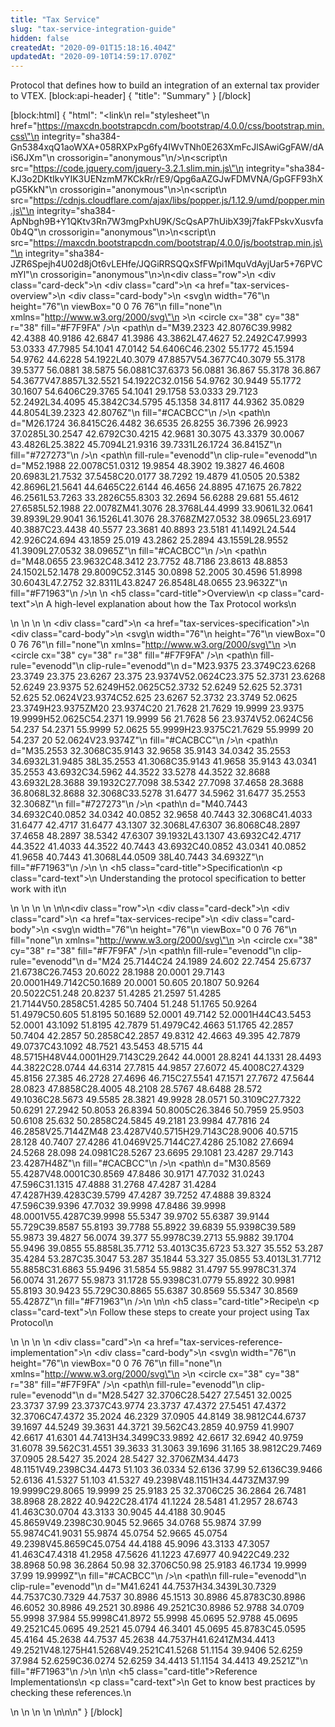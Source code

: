```yaml
---
title: "Tax Service"
slug: "tax-service-integration-guide"
hidden: false
createdAt: "2020-09-01T15:18:16.404Z"
updatedAt: "2020-09-10T14:59:17.070Z"
---
```


Protocol that defines how to build an integration of an external tax provider to VTEX.
[block:api-header]
{
  "title": "Summary"
}
[/block]

[block:html]
{
  "html": "<link\n  rel=\"stylesheet\"\n  href=\"https://maxcdn.bootstrapcdn.com/bootstrap/4.0.0/css/bootstrap.min.css\"\n  integrity=\"sha384-Gn5384xqQ1aoWXA+058RXPxPg6fy4IWvTNh0E263XmFcJlSAwiGgFAW/dAiS6JXm\"\n  crossorigin=\"anonymous\"\n/>\n<script\n  src=\"https://code.jquery.com/jquery-3.2.1.slim.min.js\"\n  integrity=\"sha384-KJ3o2DKtIkvYIK3UENzmM7KCkRr/rE9/Qpg6aAZGJwFDMVNA/GpGFF93hXpG5KkN\"\n  crossorigin=\"anonymous\"\n></script>\n<script\n  src=\"https://cdnjs.cloudflare.com/ajax/libs/popper.js/1.12.9/umd/popper.min.js\"\n  integrity=\"sha384-ApNbgh9B+Y1QKtv3Rn7W3mgPxhU9K/ScQsAP7hUibX39j7fakFPskvXusvfa0b4Q\"\n  crossorigin=\"anonymous\"\n></script>\n<script\n  src=\"https://maxcdn.bootstrapcdn.com/bootstrap/4.0.0/js/bootstrap.min.js\"\n  integrity=\"sha384-JZR6Spejh4U02d8jOt6vLEHfe/JQGiRRSQQxSfFWpi1MquVdAyjUar5+76PVCmYl\"\n  crossorigin=\"anonymous\"\n></script>\n<div class=\"row\">\n  <div class=\"card-deck\">\n    <div class=\"card\">\n      <a href=\"tax-services-overview\">\n        <div class=\"card-body\">\n          <svg\n            width=\"76\"\n            height=\"76\"\n            viewBox=\"0 0 76 76\"\n            fill=\"none\"\n            xmlns=\"http://www.w3.org/2000/svg\"\n          >\n            <circle cx=\"38\" cy=\"38\" r=\"38\" fill=\"#F7F9FA\" />\n            <path\n              d=\"M39.2323 42.8076C39.9982 42.4388 40.9186 42.6847 41.3986 43.3862L47.4627 52.2492C47.9993 53.0333 47.7985 54.1041 47.0142 54.6406C46.2302 55.1772 45.1594 54.9762 44.6228 54.1922L40.3079 47.8857V54.3677C40.3079 55.3178 39.5377 56.0881 38.5875 56.0881C37.6373 56.0881 36.867 55.3178 36.867 54.3677V47.8857L32.5521 54.1922C32.0156 54.9762 30.9449 55.1772 30.1607 54.6406C29.3765 54.1041 29.1758 53.0333 29.7123 52.2492L34.4095 45.3842C34.5795 45.1358 34.8117 44.9362 35.0829 44.8054L39.2323 42.8076Z\"\n              fill=\"#CACBCC\"\n            />\n            <path\n              d=\"M26.1724 36.8415C26.4482 36.6535 26.8255 36.7396 26.9923 37.0285L30.2547 42.6792C30.4215 42.9681 30.3075 43.3379 30.0067 43.4826L25.3822 45.7094L21.9316 39.7331L26.1724 36.8415Z\"\n              fill=\"#727273\"\n            />\n            <path\n              fill-rule=\"evenodd\"\n              clip-rule=\"evenodd\"\n              d=\"M52.1988 22.0078C51.0312 19.9854 48.3902 19.3827 46.4608 20.6983L21.7532 37.5458C20.0177 38.7292 19.4879 41.0505 20.5382 42.8696L21.5641 44.6465C22.6144 46.4656 24.8895 47.1675 26.7822 46.2561L53.7263 33.2826C55.8303 32.2694 56.6288 29.681 55.4612 27.6585L52.1988 22.0078ZM41.3076 28.3768L44.4999 33.9061L32.0641 39.8939L29.9041 36.1526L41.3076 28.3768ZM27.0532 38.0965L23.6917 40.3887C23.4438 40.5577 23.3681 40.8893 23.5181 41.1492L24.544 42.926C24.694 43.1859 25.019 43.2862 25.2894 43.1559L28.9552 41.3909L27.0532 38.0965Z\"\n              fill=\"#CACBCC\"\n            />\n            <path\n              d=\"M48.0655 23.9632C48.3412 23.7752 48.7186 23.8613 48.8853 24.1502L52.1478 29.8009C52.3145 30.0898 52.2005 30.4596 51.8998 30.6043L47.2752 32.8311L43.8247 26.8548L48.0655 23.9632Z\"\n              fill=\"#F71963\"\n            />\n          </svg>\n          <h5 class=\"card-title\">Overview</h5>\n          <p class=\"card-text\">\n            A high-level explanation about how the Tax Protocol works\n          </p>\n        </div>\n      </a>\n    </div>\n    <div class=\"card\">\n      <a href=\"tax-services-specification\">\n        <div class=\"card-body\">\n          <svg\n            width=\"76\"\n            height=\"76\"\n            viewBox=\"0 0 76 76\"\n            fill=\"none\"\n            xmlns=\"http://www.w3.org/2000/svg\"\n          >\n            <circle cx=\"38\" cy=\"38\" r=\"38\" fill=\"#F7F9FA\" />\n            <path\n              fill-rule=\"evenodd\"\n              clip-rule=\"evenodd\"\n              d=\"M23.9375 23.3749C23.6268 23.3749 23.375 23.6267 23.375 23.9374V52.0624C23.375 52.3731 23.6268 52.6249 23.9375 52.6249H52.0625C52.3732 52.6249 52.625 52.3731 52.625 52.0624V23.9374C52.625 23.6267 52.3732 23.3749 52.0625 23.3749H23.9375ZM20 23.9374C20 21.7628 21.7629 19.9999 23.9375 19.9999H52.0625C54.2371 19.9999 56 21.7628 56 23.9374V52.0624C56 54.237 54.2371 55.9999 52.0625 55.9999H23.9375C21.7629 55.9999 20 54.237 20 52.0624V23.9374Z\"\n              fill=\"#CACBCC\"\n            />\n            <path\n              d=\"M35.2553 32.3068C35.9143 32.9658 35.9143 34.0342 35.2553 34.6932L31.9485 38L35.2553 41.3068C35.9143 41.9658 35.9143 43.0341 35.2553 43.6932C34.5962 44.3522 33.5278 44.3522 32.8688 43.6932L28.3688 39.1932C27.7098 38.5342 27.7098 37.4658 28.3688 36.8068L32.8688 32.3068C33.5278 31.6477 34.5962 31.6477 35.2553 32.3068Z\"\n              fill=\"#727273\"\n            />\n            <path\n              d=\"M40.7443 34.6932C40.0852 34.0342 40.0852 32.9658 40.7443 32.3068C41.4033 31.6477 42.4717 31.6477 43.1307 32.3068L47.6307 36.8068C48.2897 37.4658 48.2897 38.5342 47.6307 39.1932L43.1307 43.6932C42.4717 44.3522 41.4033 44.3522 40.7443 43.6932C40.0852 43.0341 40.0852 41.9658 40.7443 41.3068L44.0509 38L40.7443 34.6932Z\"\n              fill=\"#F71963\"\n            />\n          </svg>\n          <h5 class=\"card-title\">Specification</h5>\n          <p class=\"card-text\">\n            Understanding the protocol specification to better work with it\n          </p>\n        </div>\n      </a>\n    </div>\n  </div>\n</div>\n<div class=\"row\">\n  <div class=\"card-deck\">\n    <div class=\"card\">\n      <a href=\"tax-services-recipe\">\n        <div class=\"card-body\">\n          <svg\n            width=\"76\"\n            height=\"76\"\n            viewBox=\"0 0 76 76\"\n            fill=\"none\"\n            xmlns=\"http://www.w3.org/2000/svg\"\n          >\n            <circle cx=\"38\" cy=\"38\" r=\"38\" fill=\"#F7F9FA\" />\n            <path\n              fill-rule=\"evenodd\"\n              clip-rule=\"evenodd\"\n              d=\"M24 25.7144C24 24.1989 24.602 22.7454 25.6737 21.6738C26.7453 20.6022 28.1988 20.0001 29.7143 20.0001H49.7142C50.1689 20.0001 50.605 20.1807 50.9264 20.5022C51.248 20.8237 51.4285 21.2597 51.4285 21.7144V50.2858C51.4285 50.7404 51.248 51.1765 50.9264 51.4979C50.605 51.8195 50.1689 52.0001 49.7142 52.0001H44C43.5453 52.0001 43.1092 51.8195 42.7879 51.4979C42.4663 51.1765 42.2857 50.7404 42.2857 50.2858C42.2857 49.8312 42.4663 49.395 42.7879 49.0737C43.1092 48.7521 43.5453 48.5715 44 48.5715H48V44.0001H29.7143C29.2642 44.0001 28.8241 44.1331 28.4493 44.3822C28.0744 44.6314 27.7815 44.9857 27.6072 45.4008C27.4329 45.8156 27.385 46.2728 27.4696 46.715C27.5541 47.1571 27.7672 47.5644 28.0823 47.8858C28.4005 48.2108 28.5767 48.6488 28.572 49.1036C28.5673 49.5585 28.3821 49.9928 28.0571 50.3109C27.7322 50.6291 27.2942 50.8053 26.8394 50.8005C26.3846 50.7959 25.9503 50.6108 25.632 50.2858C24.5845 49.2181 23.9984 47.7816 24 46.2858V25.7144ZM48 23.4287V40.5715H29.7143C28.9006 40.5715 28.128 40.7407 27.4286 41.0469V25.7144C27.4286 25.1082 27.6694 24.5268 28.098 24.0981C28.5267 23.6695 29.1081 23.4287 29.7143 23.4287H48Z\"\n              fill=\"#CACBCC\"\n            />\n            <path\n              d=\"M30.8569 55.4287V48.0001C30.8569 47.8486 30.9171 47.7032 31.0243 47.596C31.1315 47.4888 31.2768 47.4287 31.4284 47.4287H39.4283C39.5799 47.4287 39.7252 47.4888 39.8324 47.596C39.9396 47.7032 39.9998 47.8486 39.9998 48.0001V55.4287C39.9998 55.5347 39.9702 55.6387 39.9144 55.729C39.8587 55.8193 39.7788 55.8922 39.6839 55.9398C39.589 55.9873 39.4827 56.0074 39.377 55.9978C39.2713 55.9882 39.1704 55.9496 39.0855 55.8858L35.7712 53.4013C35.6723 53.327 35.552 53.287 35.4284 53.287C35.3047 53.287 35.1844 53.327 35.0855 53.4013L31.7712 55.8858C31.6863 55.9496 31.5854 55.9882 31.4797 55.9978C31.374 56.0074 31.2677 55.9873 31.1728 55.9398C31.0779 55.8922 30.9981 55.8193 30.9423 55.729C30.8865 55.6387 30.8569 55.5347 30.8569 55.4287Z\"\n              fill=\"#F71963\"\n            />\n          </svg>\n\n          <h5 class=\"card-title\">Recipe</h5>\n          <p class=\"card-text\">\n            Follow these steps to create your project using Tax Protocol\n          </p>\n        </div>\n      </a>\n    </div>\n    <div class=\"card\">\n      <a href=\"tax-services-reference-implementation\">\n        <div class=\"card-body\">\n          <svg\n            width=\"76\"\n            height=\"76\"\n            viewBox=\"0 0 76 76\"\n            fill=\"none\"\n            xmlns=\"http://www.w3.org/2000/svg\"\n          >\n            <circle cx=\"38\" cy=\"38\" r=\"38\" fill=\"#F7F9FA\" />\n            <path\n              fill-rule=\"evenodd\"\n              clip-rule=\"evenodd\"\n              d=\"M28.5427 32.3706C28.5427 27.5451 32.0025 23.3737 37.99 23.3737C43.9774 23.3737 47.4372 27.5451 47.4372 32.3706C47.4372 35.2024 46.2329 37.0905 44.8149 38.9812C44.6737 39.1697 44.5249 39.3631 44.3721 39.562C43.2859 40.9759 41.9907 42.6617 41.6301 44.7413H34.3499C33.9892 42.6617 32.6942 40.9759 31.6078 39.562C31.4551 39.3633 31.3063 39.1696 31.165 38.9812C29.7469 37.0905 28.5427 35.2024 28.5427 32.3706ZM34.4473 48.1151V49.2398C34.4473 51.103 36.0334 52.6136 37.99 52.6136C39.9466 52.6136 41.5327 51.103 41.5327 49.2398V48.1151H34.4473ZM37.99 19.9999C29.8065 19.9999 25 25.9183 25 32.3706C25 36.2864 26.7481 38.8968 28.2822 40.9422C28.4174 41.1224 28.5481 41.2957 28.6743 41.463C30.0704 43.3133 30.9045 44.4188 30.9045 45.8659V49.2398C30.9045 52.9665 34.0768 55.9874 37.99 55.9874C41.9031 55.9874 45.0754 52.9665 45.0754 49.2398V45.8659C45.0754 44.4188 45.9096 43.3133 47.3057 41.463C47.4318 41.2958 47.5626 41.1223 47.6977 40.9422C49.232 38.8968 50.98 36.2864 50.98 32.3706C50.98 25.9183 46.1734 19.9999 37.99 19.9999Z\"\n              fill=\"#CACBCC\"\n            />\n            <path\n              fill-rule=\"evenodd\"\n              clip-rule=\"evenodd\"\n              d=\"M41.6241 44.7537H34.3439L30.7329 44.7537C30.7329 44.7537 30.8986 45.1513 30.8986 45.8783C30.8986 46.6052 30.8986 49.2521 30.8986 49.2521C30.8986 52.9788 34.0709 55.9998 37.984 55.9998C41.8972 55.9998 45.0695 52.9788 45.0695 49.2521C45.0695 49.2521 45.0794 46.3401 45.0695 45.8783C45.0595 45.4164 45.2638 44.7537 45.2638 44.7537H41.6241ZM34.4413 49.2521V48.1275H41.5268V49.2521C41.5268 51.1154 39.9406 52.6259 37.984 52.6259C36.0274 52.6259 34.4413 51.1154 34.4413 49.2521Z\"\n              fill=\"#F71963\"\n            />\n          </svg>\n\n          <h5 class=\"card-title\">Reference Implementations</h5>\n          <p class=\"card-text\">\n            Get to know best practices by checking these references.\n          </p>\n        </div>\n      </a>\n    </div>\n  </div>\n</div>\n<style>\n  .field-description a[href],\n  .field-description a:not([href=\"\"]),\n  .markdown-body a[href],\n  .markdown-body a:not([href=\"\"]) {\n    text-decoration: none;\n  }\n  a {\n    color: inherit;\n    text-decoration: none;\n  }\n  .card {\n    transition: all 0.2s ease-in-out;\n    margin-top: 20px;\n    margin-bottom: 20px;\n  }\n  a:hover {\n    text-decoration: none;\n    cursor: pointer;\n    color: #f71963;\n  }\n</style>\n"
}
[/block]